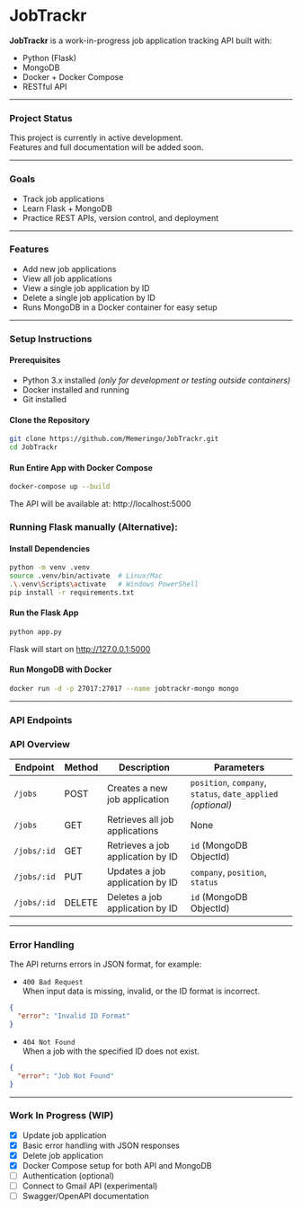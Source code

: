 # JobTrackr

**JobTrackr** is a work-in-progress job application tracking API built with:

- Python (Flask)
- MongoDB
- Docker + Docker Compose
- RESTful API

---

### Project Status

This project is currently in active development.  
Features and full documentation will be added soon.

---

### Goals

- Track job applications
- Learn Flask + MongoDB
- Practice REST APIs, version control, and deployment

---

### Features
- Add new job applications
- View all job applications
- View a single job application by ID
- Delete a single job application by ID
- Runs MongoDB in a Docker container for easy setup

---

### Setup Instructions

#### Prerequisites
- Python 3.x installed *(only for development or testing outside containers)*  
- Docker installed and running  
- Git installed



#### Clone the Repository
```bash
git clone https://github.com/Memeringo/JobTrackr.git
cd JobTrackr
```
#### Run Entire App with Docker Compose
```bash
docker-compose up --build
```
The API will be available at:
http://localhost:5000

### Running Flask manually (Alternative):

#### Install Dependencies
```bash
python -m venv .venv
source .venv/bin/activate  # Linux/Mac
.\.venv\Scripts\activate   # Windows PowerShell
pip install -r requirements.txt
```

#### Run the Flask App
```bash
python app.py
```
Flask will start on http://127.0.0.1:5000
#### Run MongoDB with Docker
```bash
docker run -d -p 27017:27017 --name jobtrackr-mongo mongo
```


---

### API Endpoints

### API Overview

| Endpoint        | Method | Description                         | Parameters               |
|----------------|--------|-------------------------------------|--------------------------|
| `/jobs`        | POST   | Creates a new job application       | `position`, `company`, `status`, `date_applied` *(optional)* |
| `/jobs`        | GET    | Retrieves all job applications      | None                     |
| `/jobs/:id`    | GET    | Retrieves a job application by ID   | `id` (MongoDB ObjectId)  |
| `/jobs/:id`    | PUT    | Updates a job application by ID     | `company`, `position`, `status` |
| `/jobs/:id`    | DELETE | Deletes a job application by ID     | `id` (MongoDB ObjectId)  |

---

### Error Handling

The API returns errors in JSON format, for example:

- `400 Bad Request`  
  When input data is missing, invalid, or the ID format is incorrect.

```json
{
  "error": "Invalid ID Format"
}
```
- `404 Not Found`  
  When a job with the specified ID does not exist.
```json
{
  "error": "Job Not Found"
}
```

---

### Work In Progress (WIP)

- [x] Update job application
- [x] Basic error handling with JSON responses
- [x] Delete job application
- [x] Docker Compose setup for both API and MongoDB
- [ ] Authentication (optional)
- [ ] Connect to Gmail API (experimental)
- [ ] Swagger/OpenAPI documentation